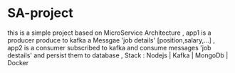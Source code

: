 # SA-project
this is a simple project based on MicroService Architecture ,
app1 is a producer produce to kafka a Messgae  'job details' [position,salary,...] ,  
app2 is a consumer subscribed to kafka and consume messages 'job destails' and persist them to database , 
Stack : Nodejs | Kafka | MongoDb | Docker 
